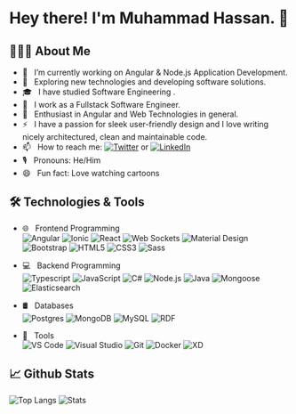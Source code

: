 <!-- ### Hi there 👋
**MrHassanKhan/MrHassanKhan** is a ✨ _special_ ✨ repository because its `README.md` (this file) appears on your GitHub profile.

Here are some ideas to get you started:

- 🔭 I’m currently working on ...
- 🌱 I’m currently learning ...
- 👯 I’m looking to collaborate on ...
- 🤔 I’m looking for help with ...
- 💬 Ask me about ...
- 📫 How to reach me: ...
- 😄 Pronouns: ...
- ⚡ Fun fact: ...
-->

# Hey there! I'm Muhammad Hassan. 👋

## 👨🏻‍💻 About Me

- 🔭 &nbsp; I’m currently working on Angular & Node.js Application Development.
- 🤔 &nbsp; Exploring new technologies and developing software solutions.
- 🎓 &nbsp; I have studied Software Engineering .
- 💼 &nbsp; I work as a Fullstack Software Engineer.
- 🌱 &nbsp; Enthusiast in Angular and Web Technologies in general.
- ⚡ &nbsp; I have a passion for sleek user-friendly design and I love writing nicely architectured, clean and maintainable code.
- 📫 &nbsp; How to reach me: [![Twitter](https://img.shields.io/twitter/url/https/twitter.com/nikosanif.svg?style=social&label=Follow%20Hassan)](https://twitter.com/MhdHa55an) or [![LinkedIn](https://img.shields.io/badge/LinkedIn-blue?style=social&style=flat&logo=linkedin&labelColor=blue&label=Connect%20Muhammad%20Hassan)](https://www.linkedin.com/in/muhammad-hassan-7300a6a4/)
- 🎙 &nbsp; Pronouns: He/Him
- 😄 &nbsp; Fun fact: Love watching cartoons

## 🛠 Technologies & Tools

- 🌐 &nbsp; Frontend Programming <br />
  ![Angular](https://img.shields.io/badge/-Angular-grey?style=for-the-badge&logo=angular&logoColor=white&labelColor=8E2DE2)
  ![Ionic](https://img.shields.io/badge/-ionic-grey?style=for-the-badge&logo=ionic&logoColor=white&labelColor=8E2DE2)
  ![React](https://img.shields.io/badge/-React-grey?style=for-the-badge&logo=react&logoColor=white&labelColor=8E2DE2)
  ![Web Sockets](https://img.shields.io/badge/-Web%20Sockets-grey?style=for-the-badge&logo=socket.io&logoColor=white&labelColor=8E2DE2)
  ![Material Design](https://img.shields.io/badge/-Material%20Design-grey?style=for-the-badge&logo=material-design&logoColor=white&labelColor=8E2DE2)
  ![Bootstrap](https://img.shields.io/badge/-Bootstrap-grey?style=for-the-badge&logo=Bootstrap&logoColor=white&labelColor=8E2DE2)
  ![HTML5](https://img.shields.io/badge/html%205-grey?style=for-the-badge&logo=html5&logoColor=white&labelColor=8E2DE2)
  ![CSS3](https://img.shields.io/badge/css%203-grey?style=for-the-badge&logo=css3&logoColor=white&labelColor=8E2DE2)
  ![Sass](https://img.shields.io/badge/sass-grey?style=for-the-badge&logo=sass&logoColor=white&labelColor=8E2DE2)

- 💻 &nbsp; Backend Programming <br />
  ![Typescript](https://img.shields.io/badge/-Typescript-grey?style=for-the-badge&logo=typescript&logoColor=white&labelColor=8E2DE2)
  ![JavaScript](https://img.shields.io/badge/-JavaScript-grey?style=for-the-badge&logo=javascript&logoColor=white&labelColor=8E2DE2)
  ![C#](https://img.shields.io/badge/-C%23-grey?style=for-the-badge&logo=c-sharp&logoColor=white&labelColor=8E2DE2)
  ![Node.js](https://img.shields.io/badge/-Node.js-grey?style=for-the-badge&logo=node.js&logoColor=white&labelColor=8E2DE2)
  ![Java](https://img.shields.io/badge/-Java-grey?style=for-the-badge&logo=java&logoColor=white&labelColor=8E2DE2)
  ![Mongoose](https://img.shields.io/badge/-Mongoose-grey?style=for-the-badge&logo=mongodb&logoColor=white&labelColor=8E2DE2)
  ![Elasticsearch](https://img.shields.io/badge/-Elasticsearch-grey?style=for-the-badge&logo=elasticsearch&logoColor=white&labelColor=8E2DE2)

- 🛢 &nbsp; Databases <br />
  ![Postgres](https://img.shields.io/badge/-Postgres-grey?style=for-the-badge&logo=postgressql&logoColor=white&labelColor=8E2DE2)
  ![MongoDB](https://img.shields.io/badge/-Mongo-grey?style=for-the-badge&logo=mongodb&logoColor=white&labelColor=8E2DE2)
  ![MySQL](https://img.shields.io/badge/-MySQL-grey?style=for-the-badge&logo=mysql&logoColor=white&labelColor=8E2DE2)
  ![RDF](https://img.shields.io/badge/-RDF/S-grey?style=for-the-badge&logo=semantic-web&logoColor=white&labelColor=8E2DE2)

- 🔧 &nbsp; Tools <br />
  ![VS Code](https://img.shields.io/badge/-VS%20Code-grey?style=for-the-badge&logo=visual-studio-code&logoColor=white&labelColor=8E2DE2)
  ![Visual Studio](https://img.shields.io/badge/-Visual%20Studio-grey?style=for-the-badge&logo=visual-studio&logoColor=white&labelColor=8E2DE2)
  ![Git](https://img.shields.io/badge/-Git-grey?style=for-the-badge&logo=git&logoColor=white&labelColor=8E2DE2)
  ![Docker](https://img.shields.io/badge/-Docker-grey?style=for-the-badge&logo=docker&logoColor=white&labelColor=8E2DE2)
  ![XD](https://img.shields.io/badge/-Adobe%20XD-grey?style=for-the-badge&logo=adobe&logoColor=white&labelColor=8E2DE2)

## 📈 Github Stats

![Top Langs](https://github-readme-stats.vercel.app/api/top-langs/?username=MrHassanKhan&layout=compact&text_color=daf7dc&bg_color=151515)
![Stats](https://github-readme-stats.vercel.app/api?username=MrHassanKhan&include_all_commits=true&count_private=true&show_icons=true&line_height=20&text_color=daf7dc&bg_color=151515)

